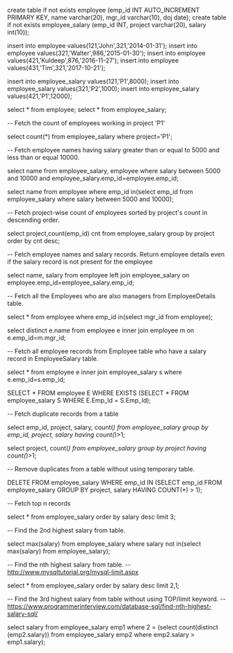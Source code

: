 
create table if not exists employee (emp_id INT AUTO_INCREMENT PRIMARY KEY, name varchar(20), mgr_id varchar(10), doj date);
create table if not exists employee_salary (emp_id INT, project varchar(20), salary int(10));

insert into employee values(121,'John',321,'2014-01-31');
insert into employee values(321,'Walter',986,'2015-01-30');
insert into employee values(421,'Kuldeep',876,'2016-11-27');
insert into employee values(431,'Tim',321,'2017-10-21');

insert into employee_salary values(121,'P1',8000);
insert into employee_salary values(321,'P2',1000);
insert into employee_salary values(421,'P1',12000);


select * from employee;
select * from employee_salary;

-- Fetch the count of employees working in project 'P1'

select count(*) from employee_salary where project='P1';

-- Fetch employee names having salary greater than or equal to 5000 and less than or equal 10000.

select name from employee_salary, employee where salary between 5000 and 10000 and employee_salary.emp_id=employee.emp_id;

select name from employee where emp_id in(select emp_id from employee_salary where salary between 5000 and 10000);

-- Fetch project-wise count of employees sorted by project's count in descending order.

select project,count(emp_id) cnt from employee_salary group by project order by cnt desc;

-- Fetch employee names and salary records. Return employee details even if the salary record is not present for the employee

select name, salary from employee left join employee_salary on employee.emp_id=employee_salary.emp_id;

-- Fetch all the Employees who are also managers from EmployeeDetails table.

select * from employee where emp_id in(select mgr_id from employee);

select distinct e.name from employee e inner join employee m on e.emp_id=m.mgr_id;

-- Fetch all employee records from Employee table who have a salary record in EmployeeSalary table.

select * from employee e inner join employee_salary s where e.emp_id=s.emp_id;

SELECT * FROM employee E WHERE EXISTS (SELECT * FROM employee_salary S WHERE  E.Emp_Id = S.Emp_Id);

-- Fetch duplicate records from a table

select emp_id, project, salary, count(*) from employee_salary group by emp_id, project, salary 
having count(*)>1;

select project, count(*) from employee_salary group by project having count(*)>1;

-- Remove duplicates from a table without using temporary table.

DELETE FROM employee_salary WHERE emp_id IN (SELECT emp_id FROM employee_salary GROUP BY project, salary HAVING COUNT(*) > 1);

-- Fetch top n records

select * from employee_salary order by salary desc limit 3;

-- Find the 2nd highest salary from table.

select max(salary) from employee_salary where salary not in(select max(salary) from employee_salary);

-- Find the nth highest salary from table.
-- http://www.mysqltutorial.org/mysql-limit.aspx

select * from employee_salary order by salary desc limit 2,1;

-- Find the 3rd highest salary from table without using TOP/limit keyword.
-- https://www.programmerinterview.com/database-sql/find-nth-highest-salary-sql/

select salary from employee_salary emp1 where 2 = (select count(distinct (emp2.salary)) from employee_salary emp2 where emp2.salary > emp1.salary);


